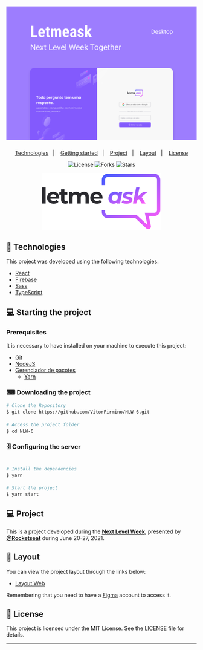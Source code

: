 

<h1 align="center">
    <img alt="Letmeask" title="Letmeask" src=".github/Letmeask.svg" />
    
</h1>

<p align="center">
  <a href="#technologies">Technologies</a>&nbsp;&nbsp;&nbsp;|&nbsp;&nbsp;&nbsp;
  <a href="#-layout">Getting started</a>&nbsp;&nbsp;&nbsp;|&nbsp;&nbsp;&nbsp;
  <a href="#-project">Project</a>&nbsp;&nbsp;&nbsp;|&nbsp;&nbsp;&nbsp;
  <a href="#-layout">Layout</a>&nbsp;&nbsp;&nbsp;|&nbsp;&nbsp;&nbsp;
  <a href="#-license">License</a>
</p>

<p align="center">
  <img  src="https://img.shields.io/static/v1?label=license&message=MIT&color=5965E0&labelColor=121214" alt="License">
  
  <img src="https://img.shields.io/github/forks/eduardodarocha/projeto-reactjs-NLW5?label=forks&message=MIT&color=5965E0&labelColor=121214" alt="Forks">

  <img src="https://img.shields.io/github/stars/eduardodarocha/projeto-reactjs-NLW5?label=stars&message=MIT&color=5965E0&labelColor=121214" alt="Stars">
</p>


<p align="center">
  <img src="./src/assets/images/logo.svg">
</p>

## 🧪 Technologies

This project was developed using the following technologies:

- [React](https://reactjs.org/)
- [Firebase](https://firebase.google.com)
- [Sass](https://sass-lang.com/)
- [TypeScript](https://www.typescriptlang.org/)

## 💻 Starting the project

### Prerequisites

It is necessary to have installed on your machine to execute this project:
- [Git](https://git-scm.com)
- [NodeJS](https://nodejs.org/)
- [Gerenciador de pacotes](https://www.npmjs.com)
    - [Yarn](https://classic.yarnpkg.com/en/docs/install/#windows-stable)

### ⌨ Downloading the project

```bash
# Clone the Repository
$ git clone https://github.com/VitorFirmino/NLW-6.git

# Access the project folder
$ cd NLW-6
```

### 🗄️ Configuring the server
```bash

# Install the dependencies
$ yarn

# Start the project
$ yarn start
```

## 💻 Project


This is a project developed during the **[Next Level Week](https://nextlevelweek.com/)**, presented by **[@Rocketseat](https://github.com/Rocketseat)** during June 20-27, 2021.

## 🔖 Layout

You can view the project layout through the links below:

- [Layout Web](https://www.figma.com/file/eJAtgqHbwtLSJVxoQDjVPB/Letmeask-node-id=45%3A29835)

Remembering that you need to have a [Figma](http://figma.com/) account to access it.

## 📝 License

This project is licensed under the MIT License. See the [LICENSE](LICENSE) file for details.

---
